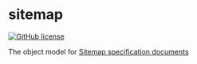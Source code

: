 # sitemap

[![GitHub license](https://img.shields.io/github/license/wzshiming/openapi.svg)](https://github.com/wzshiming/openapi/blob/master/LICENSE)

The object model for [Sitemap specification documents](https://www.sitemaps.org)
